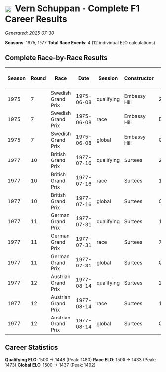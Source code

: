 # <img src="https://upload.wikimedia.org/wikipedia/commons/8/88/Flag_of_Australia_%28converted%29.svg" alt="Australia" width="20" height="auto" style="vertical-align: middle; margin-right: 5px;" onerror="this.outerHTML='🇦🇺'; this.style.marginRight='5px';"/> Vern Schuppan - Complete F1 Career Results

*Generated: 2025-07-30*

**Seasons**: 1975, 1977
**Total Race Events**: 4 (12 individual ELO calculations)

## Complete Race-by-Race Results

| Season | Round | Race | Date | Session | Constructor | Position | Starting ELO | ELO Change | Final ELO | Teammate | Teammate Position | Teammate Starting ELO | Teammate ELO Change | Teammate Final ELO |
|--------|-------|------|------|---------|-------------|----------|--------------|------------|-----------|----------|-------------------|----------------------|---------------------|-------------------|
| 1975 | 7 | Swedish Grand Prix | 1975-06-08 | qualifying | Embassy Hill | 26 | 1500 | -26 | 1474 | <img src="https://upload.wikimedia.org/wikipedia/commons/thumb/8/83/Flag_of_the_United_Kingdom_%283-5%29.svg/512px-Flag_of_the_United_Kingdom_%283-5%29.svg.png?20250726143817" alt="United Kingdom" width="20" height="auto" style="vertical-align: middle; margin-right: 5px;" onerror="this.outerHTML='🇬🇧'; this.style.marginRight='5px';"/> Tony Brise | 17 | N/A | N/A | N/A |
| 1975 | 7 | Swedish Grand Prix | 1975-06-08 | race | Embassy Hill | DNF | 1500 | N/A | 1500 | <img src="https://upload.wikimedia.org/wikipedia/commons/thumb/8/83/Flag_of_the_United_Kingdom_%283-5%29.svg/512px-Flag_of_the_United_Kingdom_%283-5%29.svg.png?20250726143817" alt="United Kingdom" width="20" height="auto" style="vertical-align: middle; margin-right: 5px;" onerror="this.outerHTML='🇬🇧'; this.style.marginRight='5px';"/> Tony Brise | 6 | N/A | N/A | N/A |
| 1975 | 7 | Swedish Grand Prix | 1975-06-08 | global | Embassy Hill | Q:26/R:DNF | 1500 | -8 | 1492 | <img src="https://upload.wikimedia.org/wikipedia/commons/thumb/8/83/Flag_of_the_United_Kingdom_%283-5%29.svg/512px-Flag_of_the_United_Kingdom_%283-5%29.svg.png?20250726143817" alt="United Kingdom" width="20" height="auto" style="vertical-align: middle; margin-right: 5px;" onerror="this.outerHTML='🇬🇧'; this.style.marginRight='5px';"/> Tony Brise | Q:17/R:6 | N/A | N/A | N/A |
| 1977 | 10 | British Grand Prix | 1977-07-16 | qualifying | Surtees | 23 | 1500 | -20 | 1480 | <img src="https://upload.wikimedia.org/wikipedia/commons/0/03/Flag_of_Italy.svg" alt="Italy" width="20" height="auto" style="vertical-align: middle; margin-right: 5px;" onerror="this.outerHTML='🇮🇹'; this.style.marginRight='5px';"/> Vittorio Brambilla | 8 | N/A | N/A | N/A |
| 1977 | 10 | British Grand Prix | 1977-07-16 | race | Surtees | 12 | 1500 | -27 | 1473 | <img src="https://upload.wikimedia.org/wikipedia/commons/0/03/Flag_of_Italy.svg" alt="Italy" width="20" height="auto" style="vertical-align: middle; margin-right: 5px;" onerror="this.outerHTML='🇮🇹'; this.style.marginRight='5px';"/> Vittorio Brambilla | 8 | N/A | N/A | N/A |
| 1977 | 10 | British Grand Prix | 1977-07-16 | global | Surtees | Q:23/R:12 | 1500 | -25 | 1475 | <img src="https://upload.wikimedia.org/wikipedia/commons/0/03/Flag_of_Italy.svg" alt="Italy" width="20" height="auto" style="vertical-align: middle; margin-right: 5px;" onerror="this.outerHTML='🇮🇹'; this.style.marginRight='5px';"/> Vittorio Brambilla | Q:8/R:8 | N/A | N/A | N/A |
| 1977 | 11 | German Grand Prix | 1977-07-31 | qualifying | Surtees | 19 | 1480 | -17 | 1463 | <img src="https://upload.wikimedia.org/wikipedia/commons/0/03/Flag_of_Italy.svg" alt="Italy" width="20" height="auto" style="vertical-align: middle; margin-right: 5px;" onerror="this.outerHTML='🇮🇹'; this.style.marginRight='5px';"/> Vittorio Brambilla | 10 | N/A | N/A | N/A |
| 1977 | 11 | German Grand Prix | 1977-07-31 | race | Surtees | 7 | 1473 | -22 | 1451 | <img src="https://upload.wikimedia.org/wikipedia/commons/0/03/Flag_of_Italy.svg" alt="Italy" width="20" height="auto" style="vertical-align: middle; margin-right: 5px;" onerror="this.outerHTML='🇮🇹'; this.style.marginRight='5px';"/> Vittorio Brambilla | 5 | N/A | N/A | N/A |
| 1977 | 11 | German Grand Prix | 1977-07-31 | global | Surtees | Q:19/R:7 | 1475 | -20 | 1455 | <img src="https://upload.wikimedia.org/wikipedia/commons/0/03/Flag_of_Italy.svg" alt="Italy" width="20" height="auto" style="vertical-align: middle; margin-right: 5px;" onerror="this.outerHTML='🇮🇹'; this.style.marginRight='5px';"/> Vittorio Brambilla | Q:10/R:5 | N/A | N/A | N/A |
| 1977 | 12 | Austrian Grand Prix | 1977-08-14 | qualifying | Surtees | 25 | 1463 | -15 | 1448 | <img src="https://upload.wikimedia.org/wikipedia/commons/0/03/Flag_of_Italy.svg" alt="Italy" width="20" height="auto" style="vertical-align: middle; margin-right: 5px;" onerror="this.outerHTML='🇮🇹'; this.style.marginRight='5px';"/> Vittorio Brambilla | 13 | N/A | N/A | N/A |
| 1977 | 12 | Austrian Grand Prix | 1977-08-14 | race | Surtees | 16 | 1451 | -19 | 1433 | <img src="https://upload.wikimedia.org/wikipedia/commons/0/03/Flag_of_Italy.svg" alt="Italy" width="20" height="auto" style="vertical-align: middle; margin-right: 5px;" onerror="this.outerHTML='🇮🇹'; this.style.marginRight='5px';"/> Vittorio Brambilla | 15 | N/A | N/A | N/A |
| 1977 | 12 | Austrian Grand Prix | 1977-08-14 | global | Surtees | Q:25/R:16 | 1455 | -18 | 1437 | <img src="https://upload.wikimedia.org/wikipedia/commons/0/03/Flag_of_Italy.svg" alt="Italy" width="20" height="auto" style="vertical-align: middle; margin-right: 5px;" onerror="this.outerHTML='🇮🇹'; this.style.marginRight='5px';"/> Vittorio Brambilla | Q:13/R:15 | N/A | N/A | N/A |

## Career Statistics

**Qualifying ELO**: 1500 → 1448 (Peak: 1480)
**Race ELO**: 1500 → 1433 (Peak: 1473)
**Global ELO**: 1500 → 1437 (Peak: 1492)
